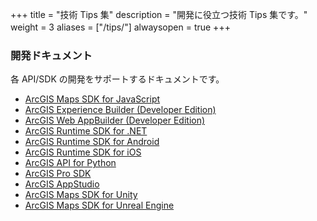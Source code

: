 +++
title = "技術 Tips 集"
description = "開発に役立つ技術 Tips 集です。"
weight = 3
aliases = ["/tips/"]
alwaysopen = true
+++
　　
### 開発ドキュメント

各 API/SDK の開発をサポートするドキュメントです。

* [ArcGIS Maps SDK for JavaScript](../tips/javascript/)
* [ArcGIS Experience Builder (Developer Edition)](../tips/experience-builder/)
* [ArcGIS Web AppBuilder (Developer Edition)](../tips/webappbuilder/)
* [ArcGIS Runtime SDK for .NET](../tips/dotnet/)
* [ArcGIS Runtime SDK for Android](../tips/android/)
* [ArcGIS Runtime SDK for iOS](../tips/ios/)
* [ArcGIS API for Python](../tips/python/)
* [ArcGIS Pro SDK](../tips/prosdk/)
* [ArcGIS AppStudio](../tips/appstudio/)
* [ArcGIS Maps SDK for Unity](../tips/unity/)
* [ArcGIS Maps SDK for Unreal Engine](../tips/unreal-engine/)


